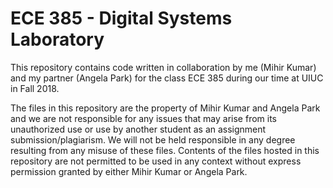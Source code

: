 # ECE 385 - Digital Systems Laboratory

This repository contains code written in collaboration by me (Mihir Kumar) and my partner (Angela Park) for the class ECE 385 during our time at UIUC in Fall 2018.

The files in this repository are the property of Mihir Kumar and Angela Park and we are not responsible for any issues that may arise from its unauthorized use or use by another student as an assignment submission/plagiarism. We will not be held responsible in any degree resulting from any misuse of these files. Contents of the files hosted in this repository are not permitted to be used in any context without express permission granted by either Mihir Kumar or Angela Park.
